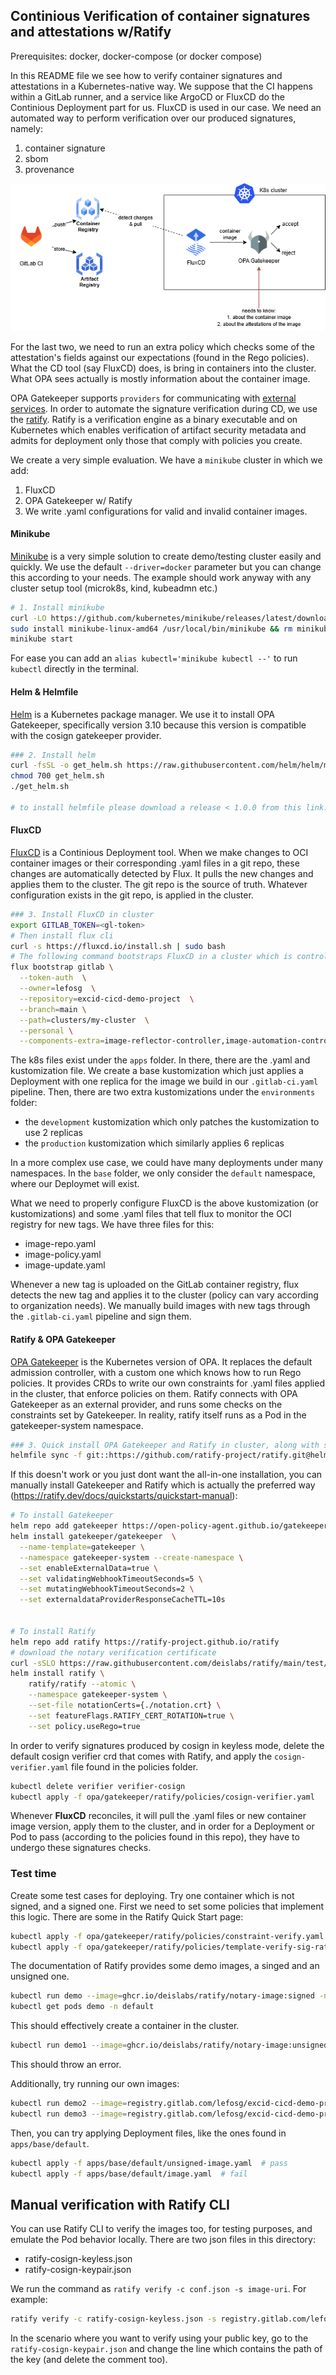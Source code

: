 ## Continious Verification of container signatures and attestations w/Ratify

Prerequisites: docker, docker-compose (or docker compose)

In this README file we see how to verify container signatures and attestations in a Kubernetes-native way. We suppose that the CI happens within a GitLab runner, and a service like ArgoCD or FluxCD do the Continious Deployment part for us. FluxCD is used in our case. We need an automated way to perform verification over our produced signatures, namely:
1. container signature
2. sbom
3. provenance

![alt text](/assets/cicd-aeros.drawio.png)

For the last two, we need to run an extra policy which checks some of the attestation's fields against our expectations (found in the Rego policies). What the CD tool (say FluxCD) does, is bring in containers into the cluster. What OPA sees actually is mostly information about the container image.

OPA Gatekeeper supports `providers` for communicating with [external services](https://open-policy-agent.github.io/gatekeeper/website/docs/externaldata/). In order to automate the signature verification during CD, we use the [ratify](https://ratify.dev/docs/what-is-ratify). Ratify is a verification engine as a binary executable and on Kubernetes which enables verification of artifact security metadata and admits for deployment only those that comply with policies you create.

We create a very simple evaluation. We have a `minikube` cluster in which we add:
1. FluxCD
2. OPA Gatekeeper w/ Ratify
3. We write .yaml configurations for valid and invalid container images.

#### Minikube
[Minikube](https://minikube.sigs.k8s.io/docs/start/?arch=%2Fwindows%2Fx86-64%2Fstable%2F.exe+download) is a very simple solution to create demo/testing cluster easily and quickly. We use the default `--driver=docker` parameter but you can change this according to your needs. The example should work anyway with any cluster setup tool (microk8s, kind, kubeadmn etc.)

```sh
# 1. Install minikube
curl -LO https://github.com/kubernetes/minikube/releases/latest/download/minikube-linux-amd64
sudo install minikube-linux-amd64 /usr/local/bin/minikube && rm minikube-linux-amd64
minikube start
```

For ease you can add an `alias kubectl='minikube kubectl --'` to run `kubectl` directly in the terminal.

#### Helm & Helmfile
[Helm](https://helm.sh/) is a Kubernetes package manager. We use it to install OPA Gatekeeper, specifically version 3.10 because this version is compatible with the cosign gatekeeper provider.

```sh
### 2. Install helm
curl -fsSL -o get_helm.sh https://raw.githubusercontent.com/helm/helm/main/scripts/get-helm-3
chmod 700 get_helm.sh
./get_helm.sh

# to install helmfile please download a release < 1.0.0 from this link: https://github.com/helmfile/helmfile
```

#### FluxCD
[FluxCD](https://fluxcd.io/) is a Continious Deployment tool. When we make changes to OCI container images or their corresponding .yaml files in a git repo, these changes are automatically detected by Flux. It pulls the new changes and applies them to the cluster. The git repo is the source of truth. Whatever configuration exists in the git repo, is applied in the cluster.

```sh
### 3. Install FluxCD in cluster
export GITLAB_TOKEN=<gl-token>
# Then install flux cli
curl -s https://fluxcd.io/install.sh | sudo bash
# The following command bootstraps FluxCD in a cluster which is controlled by a personal project in GitLab, not a group project (see flux documentation for more on that)
flux bootstrap gitlab \
  --token-auth  \
  --owner=lefosg  \
  --repository=excid-cicd-demo-project  \
  --branch=main \
  --path=clusters/my-cluster  \
  --personal \
  --components-extra=image-reflector-controller,image-automation-controller
```

The k8s files exist under the `apps` folder. In there, there are the .yaml and kustomization file. We create a base kustomization which just applies a Deployment with one replica for the image we build in our `.gitlab-ci.yaml` pipeline. 
Then, there are two extra kustomizations under the `environments` folder:
- the `development` kustomization which only patches the kustomization to use 2 replicas
- the `production` kustomization which similarly applies 6 replicas

In a more complex use case, we could have many deployments under many namespaces. In the `base` folder, we only consider the `default` namespace, where our Deploymet will exist.
 
What we need to properly configure FluxCD is the above kustomization (or kustomizations) and some .yaml files that tell flux to monitor the OCI registry for new tags. We have three files for this:
- image-repo.yaml
- image-policy.yaml
- image-update.yaml

Whenever a new tag is uploaded on the GitLab container registry, flux detects the new tag and applies it to the cluster (policy can vary according to organization needs). We manually build images with new tags through the `.gitlab-ci.yaml` pipeline and sign them.

#### Ratify & OPA Gatekeeper
[OPA Gatekeeper](https://github.com/open-policy-agent/gatekeeper) is the Kubernetes version of OPA. It replaces the default admission controller, with a custom one which knows how to run Rego policies. It provides CRDs to write our own constraints for .yaml files applied in the cluster, that enforce policies on them. Ratify connects with OPA Gatekeeper as an external provider, and runs some checks on the constraints set by Gatekeeper. In reality, ratify itself runs as a Pod in the gatekeeper-system namespace.

```sh
### 3. Quick install OPA Gatekeeper and Ratify in cluster, along with some demo policies (all in one - not preferred)
helmfile sync -f git::https://github.com/ratify-project/ratify.git@helmfile.yaml
```

If this doesn't work or you just dont want the all-in-one installation, you can manually install Gatekeeper and Ratify which is actually the preferred way (https://ratify.dev/docs/quickstarts/quickstart-manual):

```sh
# To install Gatekeeper
helm repo add gatekeeper https://open-policy-agent.github.io/gatekeeper/charts
helm install gatekeeper/gatekeeper  \
  --name-template=gatekeeper \
  --namespace gatekeeper-system --create-namespace \
  --set enableExternalData=true \
  --set validatingWebhookTimeoutSeconds=5 \
  --set mutatingWebhookTimeoutSeconds=2 \
  --set externaldataProviderResponseCacheTTL=10s


# To install Ratify 
helm repo add ratify https://ratify-project.github.io/ratify
# download the notary verification certificate
curl -sSLO https://raw.githubusercontent.com/deislabs/ratify/main/test/testdata/notation.crt
helm install ratify \
    ratify/ratify --atomic \
    --namespace gatekeeper-system \
    --set-file notationCerts={./notation.crt} \
    --set featureFlags.RATIFY_CERT_ROTATION=true \
    --set policy.useRego=true
```
In order to verify signatures produced by cosign in keyless mode, delete the default cosign verifier crd that comes with Ratify, and apply the `cosign-verifier.yaml` file found in the policies folder.
```sh
kubectl delete verifier verifier-cosign 
kubectl apply -f opa/gatekeeper/ratify/policies/cosign-verifier.yaml 
```

Whenever **FluxCD** reconciles, it will pull the .yaml files or new container image version, apply them to the cluster, and in order for a Deployment or Pod to pass (according to the policies found in this repo), they have to undergo these signatures checks. 

### Test time

Create some test cases for deploying. Try one container which is not signed, and a signed one. 
First we need to set some policies that implement this logic. There are some in the Ratify Quick Start page:
```sh
kubectl apply -f opa/gatekeeper/ratify/policies/constraint-verify.yaml
kubectl apply -f opa/gatekeeper/ratify/policies/template-verify-sig-ratify.yaml
```

The documentation of Ratify provides some demo images, a singed and an unsigned one.

```sh
kubectl run demo --image=ghcr.io/deislabs/ratify/notary-image:signed -n default
kubectl get pods demo -n default
```

This should effectively create a container in the cluster.

```sh
kubectl run demo1 --image=ghcr.io/deislabs/ratify/notary-image:unsigned -n default
```
This should throw an error.

Additionally, try running our own images:
```sh
kubectl run demo2 --image=registry.gitlab.com/lefosg/excid-cicd-demo-project:1.0.5 -n default  # pass
kubectl run demo3 --image=registry.gitlab.com/lefosg/excid-cicd-demo-project:unsigned -n default  # fail
```

Then, you can try applying Deployment files, like the ones found in `apps/base/default`.
```sh
kubectl apply -f apps/base/default/unsigned-image.yaml  # pass
kubectl apply -f apps/base/default/image.yaml  # fail
```

## Manual verification with Ratify CLI

You can use Ratify CLI to verify the images too, for testing purposes, and emulate the Pod behavior locally. There are two json files in this directory:
- ratify-cosign-keyless.json
- ratify-cosign-keypair.json

We run the command as `ratify verify -c conf.json -s image-uri`. For example:
```sh
ratify verify -c ratify-cosign-keyless.json -s registry.gitlab.com/lefosg/excid-cicd-demo-project:1.0.5
```

In the scenario where you want to verify using your public key, go to the `ratify-cosign-keypair.json` and change the line which contains the path of the key (and delete the comment too).